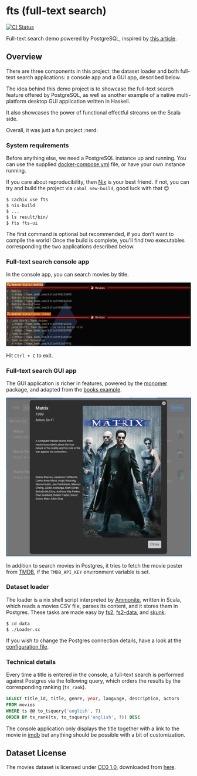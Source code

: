 fts (full-text search)
======================

[![CI Status](https://github.com/gvolpe/fts/workflows/Haskell%20CI/badge.svg)](https://github.com/gvolpe/fts/actions)

Full-text search demo powered by PostgreSQL, inspired by [this article](https://blog.crunchydata.com/blog/postgres-full-text-search-a-search-engine-in-a-database).

## Overview

There are three components in this project: the dataset loader and both full-text search applications: a console app and a GUI app, described below.

The idea behind this demo project is to showcase the full-text search feature offered by PostgreSQL, as well as another example of a native multi-platform desktop GUI application written in Haskell.

It also showcases the power of functional effectful streams on the Scala side.

Overall, it was just a fun project :nerd:

### System requirements

Before anything else, we need a PostgreSQL instance up and running. You can use the supplied [docker-compose.yml](./docker-compose.yml) file, or have your own instance running.

If you care about reproducibility, then [Nix](https://nixos.org/) is your best friend. If not, you can try and build the project via `cabal new-build`, good luck with that :wink:

```shell
$ cachix use fts
$ nix-build
$ ...
$ ls result/bin/
$ fts fts-ui
```

The first command is optional but recommended, if you don't want to compile the world! Once the build is complete, you'll find two executables corresponding the two applications described below.

### Full-text search console app

In the console app, you can search movies by title.

![console-app](img/fts.png)

Hit `Ctrl + C` to exit.

### Full-text search GUI app

The GUI application is richer in features, powered by the [monomer](https://hackage.haskell.org/package/monomer) package, and adapted from the [books example](https://github.com/fjvallarino/monomer/blob/main/docs/examples/02-books.md).

![ui-app](img/ui.jpg)

In addition to search movies in Postgres, it tries to fetch the movie poster from [TMDB](https://www.themoviedb.org/), if the `TMDB_API_KEY` environment variable is set.

### Dataset loader

The loader is a nix shell script interpreted by [Ammonite](http://ammonite.io/), written in Scala, which reads a movies CSV file, parses its content, and it stores them in Postgres. These tasks are made easy by [fs2](https://fs2.io), [fs2-data](https://github.com/satabin/fs2-data), and [skunk](https://github.com/tpolecat/skunk).

```shell
$ cd data
$ ./Loader.sc
```

If you wish to change the Postgres connection details, have a look at the [configuration file](data/DB.sc).

### Technical details

Every time a title is entered in the console, a full-text search is performed against Postgres via the following query, which orders the results by the corresponding ranking (`ts_rank`).

```sql
SELECT title_id, title, genre, year, language, description, actors
FROM movies
WHERE ts @@ to_tsquery('english', ?)
ORDER BY ts_rank(ts, to_tsquery('english', ?)) DESC
```

The console application only displays the title together with a link to the movie in [imdb](https://www.imdb.com/) but anything should be possible with a bit of customization.

## Dataset License

The movies dataset is licensed under [CC0 1.0](https://creativecommons.org/publicdomain/zero/1.0/), downloaded from [here](https://www.kaggle.com/stefanoleone992/imdb-extensive-dataset).
